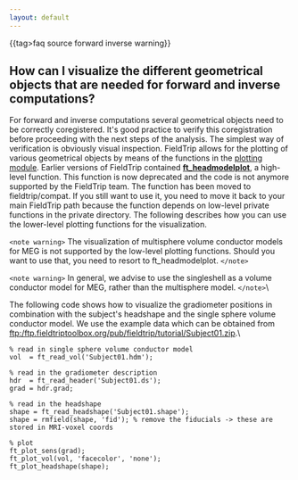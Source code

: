```yaml
---
layout: default
---
```


{{tag>faq source forward inverse warning}}
## How can I visualize the different geometrical objects that are needed for forward and inverse computations?

For forward and inverse computations several geometrical objects need to be correctly coregistered. It's good practice to verify this coregistration before proceeding with the next steps of the analysis. The simplest way of verification is obviously visual inspection. FieldTrip allows for the plotting of various geometrical objects by means of the functions in the [plotting module](/development/plotting). Earlier versions of FieldTrip contained **[ft_headmodelplot](/reference/ft_headmodelplot)**, a high-level function. This function is now deprecated and the code is not anymore supported by the FieldTrip team. The function has been moved to fieldtrip/compat. If you still want to use it, you need to move it back to your main FieldTrip path because the function depends on low-level private functions in the private directory. The following describes how you can use the lower-level plotting functions for the visualization. 

`<note warning>`
The visualization of multisphere volume conductor models for MEG is not supported by the low-level plotting functions. Should you want to use that, you need to resort to ft_headmodelplot.
`</note>`

`<note warning>`
In general, we advise to use the singleshell as a volume conductor model for MEG, rather than the multisphere model.
`</note>`\\

The following code shows how to visualize the gradiometer positions in combination with the subject's headshape and the single sphere volume conductor model. We use the example data which can be obtained from [ftp:/ftp.fieldtriptoolbox.org/pub/fieldtrip/tutorial/Subject01.zip](ftp://ftp.fieldtriptoolbox.org/pub/fieldtrip/tutorial/Subject01.zip).\\

	
	
	% read in single sphere volume conductor model
	vol  = ft_read_vol('Subject01.hdm');
	
	% read in the gradiometer description
	hdr  = ft_read_header('Subject01.ds'); 
	grad = hdr.grad;
	
	% read in the headshape
	shape = ft_read_headshape('Subject01.shape');
	shape = rmfield(shape, 'fid'); % remove the fiducials -> these are stored in MRI-voxel coords
	
	% plot
	ft_plot_sens(grad);
	ft_plot_vol(vol, 'facecolor', 'none');
	ft_plot_headshape(shape);
	


